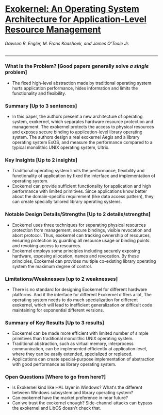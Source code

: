 # [Exokernel: An Operating System Architecture for Application-Level Resource Management](https://pdos.csail.mit.edu/6.828/2016/readings/engler95exokernel.pdf)

###### Dawson R. Engler, M. Frans Kaashoek, and James O’Toole Jr.

---

### What is the Problem? [Good papers generally solve *a single* problem]

* The fixed high-level abstraction made by traditional operating system hurts application performance, hides information and limits the functionality and flexibility.

### Summary [Up to 3 sentences]

* In this paper, the authors present a new architecture of operating system, exokernel, which separates hardware resource protection and management. The exokernel protects the access to physical resources and exposes secure binding to application-level library operating system. The authors design a real exokernel Aegis and a library operating system ExOS, and measure the performance compared to a typical monolithic UNIX operating system, Ultrix.

### Key Insights [Up to 2 insights]

* Traditional operating system limits the performance, flexibility and functionality of application by fixed the interface and implementation of operating system.
* Exokernel can provide sufficient functionality for application and high performance with limited primitives. Since applications know better about the domain-specific requirement (like data access pattern), they can create specially tailored library operating systems.

### Notable Design Details/Strengths [Up to 2 details/strengths]

* Exokernel uses three techniques for separating physical resources protection from management, secure bindings, visible revocation and abort protocol. Thus, exokernel can tracking ownership of resources, ensuring protection by guarding all resource usage or binding points and revoking access to resources.
* Exokernel employs some principles including securely exposing hardware, exposing allocation, names and revocation. By these principles, Exokernel can provides multiple co-existing library operating system the maximum degree of control.

### Limitations/Weaknesses [up to 2 weaknesses]

* There is no standard for designing Exokernel for different hardware platforms. And if the interface for different Exokernel differs a lot, The operating system needs to do much specialization for different exokernel, which will lead to inefficient generalization or difficult code maintaining for exponential different versions.

### Summary of Key Results [Up to 3 results]

* Exokernel can be made more efficient with limited number of simple primitives than traditional monolithic UNIX operating system. 
* Traditional abstraction, such as virtual memory, interprocess communication, can be implemented efficiently at application level, where they can be easily extended, specialized or replaced.
* Applications can create special-purpose implementation of abstraction with good performance as library operating system.

### Open Questions [Where to go from here?]

* Is Exokernel kind like HAL layer in Windows? What's the different between Windows subsystem and library operating system?
* Can exokernel have the market preference in near future?
* Can we trust the exokernel enough? Side-channel attacks can bypass the exokernel and LibOS doesn't check that.